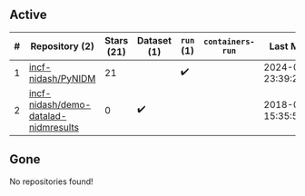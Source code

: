## Active
| # | Repository (2) | Stars (21) | Dataset (1) | `run` (1) | `containers-run` | Last Modified |
| --- | --- | --- | --- | --- | --- | --- |
| 1 | [incf-nidash/PyNIDM](https://github.com/incf-nidash/PyNIDM) | 21 |  | :heavy_check_mark: |  | 2024-02-09 23:39:26+00:00 |
| 2 | [incf-nidash/demo-datalad-nidmresults](https://github.com/incf-nidash/demo-datalad-nidmresults) | 0 | :heavy_check_mark: |  |  | 2018-08-08 15:35:53+00:00 |

## Gone
No repositories found!
